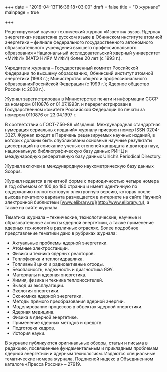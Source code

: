 +++
date = "2016-04-13T16:36:18+03:00"
draft = false
title = "О журнале"
mainpage = true

+++

Рецензируемый научно-технический журнал «Известия вузов. Ядерная энергетика» издаетсяна русском языке в Обнинском институте атомной энергетики – филиале федерального государственного автономного образовательного учреждения высшего профессионального образования «Национальный исследовательский ядерный университет «МИФИ» (ИАТЭ НИЯУ МИФИ) более 20 лет (с 1993 г.).

Учредители журнала – Государственный комитет Российской Федерации по высшему образованию, Обнинский институт атомной энергетики (1993 г.); Министерство общего и профессионального образованияРоссийской Федерации (с 1999 г.); Ядерное общество России (с 2008 г.).

Журнал зарегистрирован в Министерстве печати и информации СССР за номером 0110876 от 01.07.1993г. и перерегистрирован в Государственном комитете Российской Федерации по печати за номером 0110876 от 23.04.1997 г.

В соответствии с ГОСТ-7.56-89 «Издания. Международная стандартная нумерация сериальных изданий» журналу присвоен номер ISSN 0204-3327.
Журнал входит в Перечень рецензируемых научных изданий, в которых должны быть опубликованы основные научные результаты диссертаций на соискание ученых степеней кандидата и доктора наук, национальную библиографическую базу данных РИНЦ и международную реферативную базу данных Ulrich’s Periodical Directory.

Журнал включен в международную наукометрическую базу данных Scopus.

Журнал издается в печатной форме с периодичностью четыре номера в год объемом от 100 до 180 страниц и имеет идентичную по содержанию полнотекстовую электронную версию, которая после выхода печатного варианта размещается в интернете на сайте Научной электронной библиотеки [www.elibrary.ru](http://www.elibrary.ru), а также на сайте журнала.

Тематика журнала – технические, технологические, научные и образовательные аспекты ядерной энергетики, а также применение ядерных технологий в различных отраслях. 
Более подробное представление тематики дано в рубриках журнала:

* Актуальные проблемы ядерной энергетики.
* Атомные электростанции. 
* Физика и техника ядерных реакторов. 
* Теплофизика и теплогидравлика. 
* Топливный цикл и радиоактивные отходы. 
* Безопасность, надежность и диагностика ЯЭУ. 
* Материалы и ядерная энергетика. 
* Химия, физика и техника теплоносителей. 
* Вывод из эксплуатации. 
* Экология энергетики.
* Экономика ядерной энергетики. 
* Методы прямого преобразования ядерной энергии. 
* Моделирование процессов в объектах ядерной энергетики. 
* Ядерная медицина. 
* Физика в ядерной энергетике. 
* Применение ядерных методов и средств. 
* Подготовка кадров. 
* История науки. 

В журнале публикуются оригинальные обзоры, статьи и письма в редакцию, посвященные фундаментальным и прикладным проблемам ядерной энергетики и ядерным технологиям. 
Издаются специальные тематические номера журнала.
Подписной индекс в Объединенном каталоге «Пресса России» – 27919.
